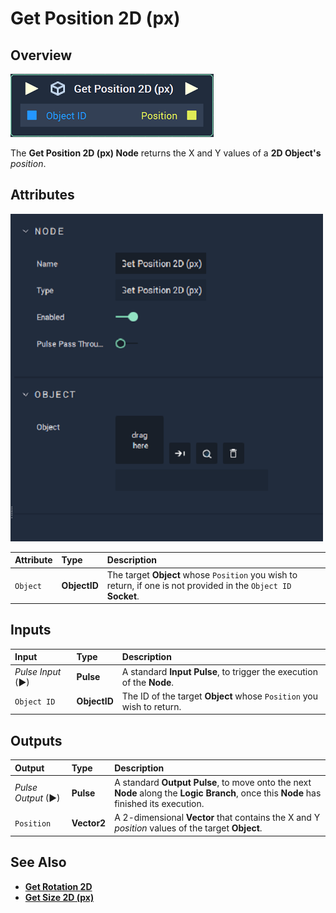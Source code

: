 # Get Position 2D (px)

## Overview

![The Get Position 2D (px) Node.](../../../.gitbook/assets/node-get-position-2d.png)

The **Get Position 2D (px) Node** returns the X and Y values of a **2D Object's** _position_.

## Attributes

![The Get Position 2D (px) Node Attributes.](../../../.gitbook/assets/node-get-position-2d-attr.png)

| Attribute | Type | Description |
| :--- | :--- | :--- |
| `Object` | **ObjectID** | The target **Object** whose `Position` you wish to return, if one is not provided in the `Object ID` **Socket**. |

## Inputs

| Input | Type | Description |
| :--- | :--- | :--- |
| _Pulse Input_ \(►\) | **Pulse** | A standard **Input Pulse**, to trigger the execution of the **Node**. |
| `Object ID` | **ObjectID** | The ID of the target **Object** whose `Position` you wish to return. |

## Outputs

| Output | Type | Description |
| :--- | :--- | :--- |
| _Pulse Output_ \(►\) | **Pulse** | A standard **Output Pulse**, to move onto the next **Node** along the **Logic Branch**, once this **Node** has finished its execution. |
| `Position` | **Vector2** | A 2-dimensional **Vector** that contains the X and Y _position_ values of the target **Object**. |

## See Also

* [**Get Rotation 2D**](get-rotation-pixel.md)
* [**Get Size 2D (px)**](get-size-pixel.md)

